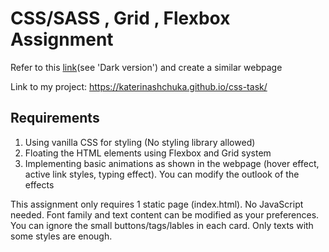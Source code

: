 # CSS/SASS , Grid , Flexbox Assignment

Refer to this [link](https://preview.themeforest.net/item/maido-multipurpose-ghost-blog-theme/full_screen_preview/24837109?_ga=2.259990478.570486835.1654146705-2133876429.1654146705)(see 'Dark version') and create a similar webpage

Link to my project: https://katerinashchuka.github.io/css-task/

## Requirements

1. Using vanilla CSS for styling (No styling library allowed)
2. Floating the HTML elements using Flexbox and Grid system
3. Implementing basic animations as shown in the webpage (hover effect,
active link styles, typing effect). You can modify the outlook of the effects

This assignment only requires 1 static page (index.html). No JavaScript needed.
Font family and text content can be modified as your preferences.
You can ignore the small buttons/tags/lables in each card. Only
texts with some styles are enough.
